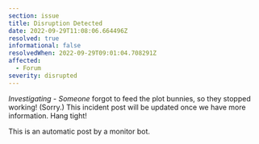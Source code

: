 ```yaml
---
section: issue
title: Disruption Detected
date: 2022-09-29T11:08:06.664496Z
resolved: true
informational: false
resolvedWhen: 2022-09-29T09:01:04.708291Z
affected:
  - Forum
severity: disrupted
---
```

*Investigating* - _Someone_ forgot to feed the plot bunnies, so they stopped working! (Sorry.) This incident post will be updated once we have more information. Hang tight!

This is an automatic post by a monitor bot.
        